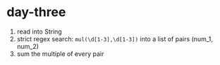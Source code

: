 # day-three

1. read into String
2. strict regex search: `mul(\d[1-3],\d[1-3])` into a list of pairs (num_1,
   num_2)
3. sum the multiple of every pair

